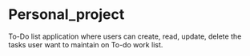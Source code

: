 # Personal_project
To-Do list application where users can create, read, update, delete the tasks user want to maintain on To-do work list.
